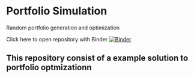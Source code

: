 # Portfolio Simulation
Random portfolio generation and optimization 

Click here to open repository with Binder
[![Binder](https://mybinder.org/badge_logo.svg)](https://mybinder.org/v2/gh/shaharukhkhan4350/Portfolio_Simulation/master?filepath=%2Fmain.ipynb)

## This repository consist of a example solution to portfolio optmizationn
